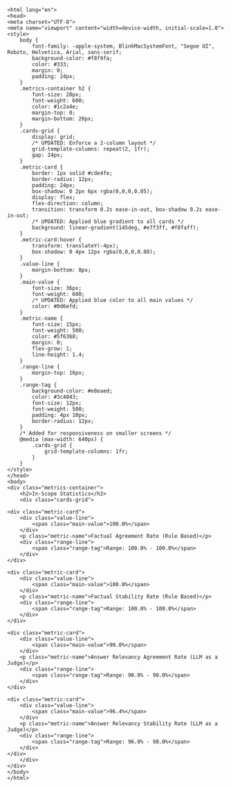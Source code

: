 
    <html lang="en">
    <head>
    <meta charset="UTF-8">
    <meta name="viewport" content="width=device-width, initial-scale=1.0">
    <style>
        body {
            font-family: -apple-system, BlinkMacSystemFont, "Segoe UI", Roboto, Helvetica, Arial, sans-serif;
            background-color: #f8f9fa;
            color: #333;
            margin: 0;
            padding: 24px;
        }
        .metrics-container h2 {
            font-size: 20px;
            font-weight: 600;
            color: #1c2a4e;
            margin-top: 0;
            margin-bottom: 20px;
        }
        .cards-grid {
            display: grid;
            /* UPDATED: Enforce a 2-column layout */
            grid-template-columns: repeat(2, 1fr);
            gap: 24px;
        }
        .metric-card {
            border: 1px solid #cde4fe;
            border-radius: 12px;
            padding: 24px;
            box-shadow: 0 2px 6px rgba(0,0,0,0.05);
            display: flex;
            flex-direction: column;
            transition: transform 0.2s ease-in-out, box-shadow 0.2s ease-in-out;
            /* UPDATED: Applied blue gradient to all cards */
            background: linear-gradient(145deg, #e7f3ff, #f8faff);
        }
        .metric-card:hover {
            transform: translateY(-4px);
            box-shadow: 0 4px 12px rgba(0,0,0,0.08);
        }
        .value-line {
            margin-bottom: 8px;
        }
        .main-value {
            font-size: 36px;
            font-weight: 600;
            /* UPDATED: Applied blue color to all main values */
            color: #0d6efd;
        }
        .metric-name {
            font-size: 15px;
            font-weight: 500;
            color: #5f6368;
            margin: 0;
            flex-grow: 1;
            line-height: 1.4;
        }
        .range-line {
            margin-top: 16px;
        }
        .range-tag {
            background-color: #e8eaed;
            color: #3c4043;
            font-size: 12px;
            font-weight: 500;
            padding: 4px 10px;
            border-radius: 12px;
        }
        /* Added for responsiveness on smaller screens */
        @media (max-width: 640px) {
            .cards-grid {
                grid-template-columns: 1fr;
            }
        }
    </style>
    </head>
    <body>
    <div class="metrics-container">
        <h2>In-Scope Statistics</h2>
        <div class="cards-grid">
            
    <div class="metric-card">
        <div class="value-line">
            <span class="main-value">100.0%</span>
        </div>
        <p class="metric-name">Factual Agreement Rate (Rule Based)</p>
        <div class="range-line">
            <span class="range-tag">Range: 100.0% - 100.0%</span>
        </div>
    </div>
            
    <div class="metric-card">
        <div class="value-line">
            <span class="main-value">100.0%</span>
        </div>
        <p class="metric-name">Factual Stability Rate (Rule Based)</p>
        <div class="range-line">
            <span class="range-tag">Range: 100.0% - 100.0%</span>
        </div>
    </div>
            
    <div class="metric-card">
        <div class="value-line">
            <span class="main-value">90.0%</span>
        </div>
        <p class="metric-name">Answer Relevancy Agreement Rate (LLM as a Judge)</p>
        <div class="range-line">
            <span class="range-tag">Range: 90.0% - 90.0%</span>
        </div>
    </div>
            
    <div class="metric-card">
        <div class="value-line">
            <span class="main-value">96.4%</span>
        </div>
        <p class="metric-name">Answer Relevancy Stability Rate (LLM as a Judge)</p>
        <div class="range-line">
            <span class="range-tag">Range: 96.0% - 98.0%</span>
        </div>
    </div>
        </div>
    </div>
    </body>
    </html>
    